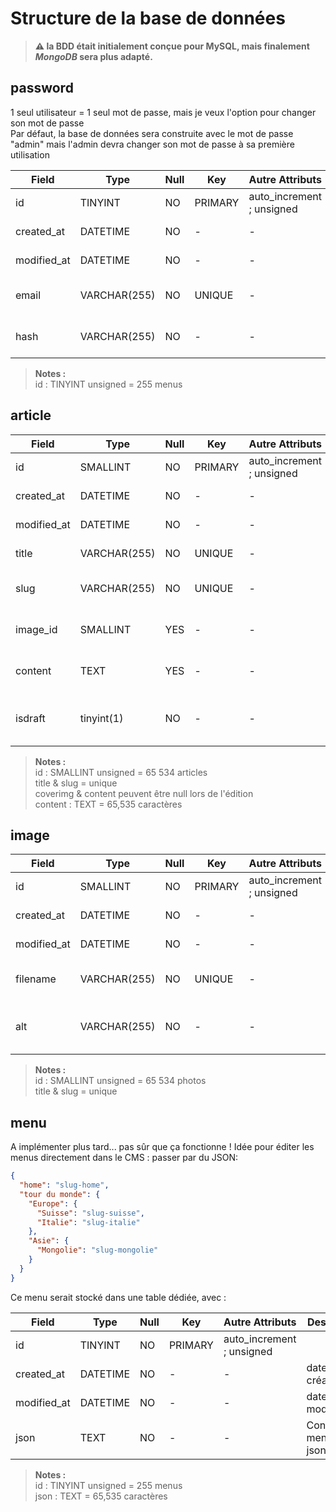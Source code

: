 # Structure de la base de données

> **:warning: la BDD était initialement conçue pour MySQL, mais finalement *MongoDB* sera plus adapté.**  

## password

1 seul utilisateur = 1 seul mot de passe, mais je veux l'option pour changer son mot de passe  
Par défaut, la base de données sera construite avec le mot de passe "admin" mais l'admin devra changer son mot de passe à sa première utilisation  

| Field            | Type         | Null | Key     | Autre Attributs           | Description                             |
| ---------------- | ------------ | ---- | ------- | ------------------------- | --------------------------------------- |
| id               | TINYINT      | NO   | PRIMARY | auto_increment ; unsigned |                                         |
| created_at       | DATETIME     | NO   | -       | -                         | date de création                        |
| modified_at      | DATETIME     | NO   | -       | -                         | date de modification                    |
| email            | VARCHAR(255) | NO   | UNIQUE  | -                         | Email de l'utilisateur (crypté)         |
| hash             | VARCHAR(255) | NO   | -       | -                         | Hash du mot de passe                    |

> **Notes :**  
> id : TINYINT unsigned = 255 menus  


## article

| Field            | Type         | Null | Key     | Autre Attributs           | Description                             |
| ---------------- | ------------ | ---- | ------- | ------------------------- | --------------------------------------- |
| id               | SMALLINT     | NO   | PRIMARY | auto_increment ; unsigned |                                         |
| created_at       | DATETIME     | NO   | -       | -                         | date de création                        |
| modified_at      | DATETIME     | NO   | -       | -                         | date de modification                    |
| title            | VARCHAR(255) | NO   | UNIQUE  | -                         | Titre de l'article                      |
| slug             | VARCHAR(255) | NO   | UNIQUE  | -                         | URL de la page de l'article             |
| image_id         | SMALLINT     | YES  | -       | -                         | id de l'image de couverture             |
| content          | TEXT         | YES  | -       | -                         | Contenu de l'article en Markdown        |
| isdraft          | tinyint(1)   | NO   | -       | -                         | 0 ou 1 : en mode brouillon ou pas ?     |

> **Notes :**  
> id : SMALLINT unsigned = 65 534 articles  
> title & slug = unique  
> coverimg & content peuvent être null lors de l'édition  
> content : TEXT = 65,535 caractères


## image

| Field            | Type         | Null | Key     | Autre Attributs           | Description                             |
| ---------------- | ------------ | ---- | ------- | ------------------------- | --------------------------------------- |
| id               | SMALLINT     | NO   | PRIMARY | auto_increment ; unsigned |                                         |
| created_at       | DATETIME     | NO   | -       | -                         | date de création                        |
| modified_at      | DATETIME     | NO   | -       | -                         | date de modification                    |
| filename         | VARCHAR(255) | NO   | UNIQUE  | -                         | nom du fichier image                    |
| alt              | VARCHAR(255) | NO   | -       | -                         | texte alternatif pour les liseuses      |

> **Notes :**  
> id : SMALLINT unsigned = 65 534 photos  
> title & slug = unique  


## menu
A implémenter plus tard... pas sûr que ça fonctionne !
Idée pour éditer les menus directement dans le CMS : passer par du JSON:
```json
{
  "home": "slug-home",
  "tour du monde": {
    "Europe": {
      "Suisse": "slug-suisse",
      "Italie": "slug-italie"
    },
    "Asie": {
      "Mongolie": "slug-mongolie"
    }
  }
}
```
Ce menu serait stocké dans une table dédiée, avec :


| Field            | Type         | Null | Key     | Autre Attributs           | Description                             |
| ---------------- | ------------ | ---- | ------- | ------------------------- | --------------------------------------- |
| id               | TINYINT      | NO   | PRIMARY | auto_increment ; unsigned |                                         |
| created_at       | DATETIME     | NO   | -       | -                         | date de création                        |
| modified_at      | DATETIME     | NO   | -       | -                         | date de modification                    |
| json             | TEXT         | NO   | -       | -                         | Contenu du menu en json                 |


> **Notes :**  
> id : TINYINT unsigned = 255 menus  
> json : TEXT = 65,535 caractères
